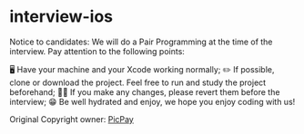 # interview-ios

Notice to candidates: We will do a Pair Programming at the time of the interview. Pay attention to the following points:

🖥 Have your machine and your Xcode working normally;
✏️ If possible, clone or download the project. Feel free to run and study the project beforehand;
🙏🏻 If you make any changes, please revert them before the interview;
😁 Be well hydrated and enjoy, we hope you enjoy coding with us!

Original Copyright owner: [PicPay](https://github.com/PicPay/interview-ios)

